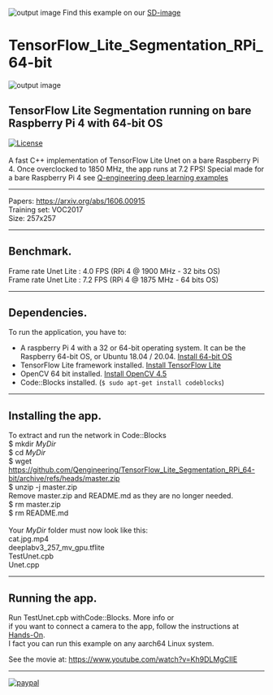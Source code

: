 ![output image](https://qengineering.eu/images/SDcard16GB_tiny.jpg) Find this example on our [SD-image](https://github.com/Qengineering/RPi-image)
# TensorFlow_Lite_Segmentation_RPi_64-bit
![output image]( https://qengineering.eu/images/Unet_64.jpg )<br/>
## TensorFlow Lite Segmentation running on bare Raspberry Pi 4 with 64-bit OS
[![License](https://img.shields.io/badge/License-BSD%203--Clause-blue.svg)](https://opensource.org/licenses/BSD-3-Clause)<br/><br/>
A fast C++ implementation of TensorFlow Lite Unet on a bare Raspberry Pi 4.
Once overclocked to 1850 MHz, the app runs at 7.2 FPS!
Special made for a bare Raspberry Pi 4 see [Q-engineering deep learning examples](https://qengineering.eu/deep-learning-examples-on-raspberry-32-64-os.html)

------------

Papers: https://arxiv.org/abs/1606.00915 <br/>
Training set: VOC2017 <br/>
Size: 257x257 <br/>

------------

## Benchmark.
Frame rate Unet Lite : 4.0 FPS (RPi 4 @ 1900 MHz - 32 bits OS) <br/>
Frame rate Unet Lite : 7.2 FPS (RPi 4 @ 1875 MHz - 64 bits OS) <br/>

------------

## Dependencies.<br/>
To run the application, you have to:
- A raspberry Pi 4 with a 32 or 64-bit operating system. It can be the Raspberry 64-bit OS, or Ubuntu 18.04 / 20.04. [Install 64-bit OS](https://qengineering.eu/install-raspberry-64-os.html) <br/>
- TensorFlow Lite framework installed. [Install TensorFlow Lite](https://qengineering.eu/install-tensorflow-2-lite-on-raspberry-64-os.html) <br/>
- OpenCV 64 bit installed. [Install OpenCV 4.5](https://qengineering.eu/install-opencv-4.5-on-raspberry-64-os.html) <br/>
- Code::Blocks installed. (```$ sudo apt-get install codeblocks```)

------------

## Installing the app.
To extract and run the network in Code::Blocks <br/>
$ mkdir *MyDir* <br/>
$ cd *MyDir* <br/>
$ wget https://github.com/Qengineering/TensorFlow_Lite_Segmentation_RPi_64-bit/archive/refs/heads/master.zip <br/>
$ unzip -j master.zip <br/>
Remove master.zip and README.md as they are no longer needed. <br/> 
$ rm master.zip <br/>
$ rm README.md <br/> <br/>
Your *MyDir* folder must now look like this: <br/> 
cat.jpg.mp4 <br/>
deeplabv3_257_mv_gpu.tflite <br/>
TestUnet.cpb <br/>
Unet.cpp<br/>

------------

## Running the app.
Run TestUnet.cpb withCode::Blocks. More info or<br/> 
if you want to connect a camera to the app, follow the instructions at [Hands-On](https://qengineering.eu/deep-learning-examples-on-raspberry-32-64-os.html#HandsOn).<br/>
I fact you can run this example on any aarch64 Linux system. <br/>

See the movie at: https://www.youtube.com/watch?v=Kh9DLMgCIIE

------------

[![paypal](https://qengineering.eu/images/TipJarSmall4.png)](https://www.paypal.com/cgi-bin/webscr?cmd=_s-xclick&hosted_button_id=CPZTM5BB3FCYL) 


